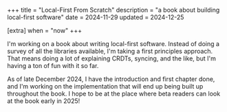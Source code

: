 +++
title = "Local-First From Scratch"
description = "a book about building local-first software"
date = 2024-11-29
updated = 2024-12-25

[extra]
when = "now"
+++

I'm working on a book about writing local-first software. Instead of doing a survey of all the libraries available, I'm taking a first principles approach. That means doing a lot of explaining CRDTs, syncing, and the like, but I'm having a ton of fun with it so far.

As of late December 2024, I have the introduction and first chapter done, and I'm working on the implementation that will end up being built up throughout the book. I hope to be at the place where beta readers can look at the book early in 2025!
